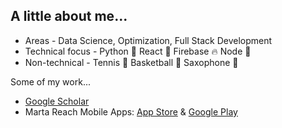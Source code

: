 ## A little about me...

  - Areas - Data Science, Optimization, Full Stack Development
  - Technical focus - Python 🐍 React 📢  Firebase 🔥  Node 🎱
  - Non-technical - Tennis 🎾 Basketball 🏀 Saxophone 🎷

Some of my work...

  - [Google Scholar](https://scholar.google.com/citations?user=z3j6J0cAAAAJ&hl=en&authuser=1)
  - Marta Reach Mobile Apps: [App Store](https://apps.apple.com/us/app/marta-reach/id1601103527) & [Google Play](https://play.google.com/store/apps/details?id=com.trasatti19.MARTA_REACH&hl=en_US&gl=US)

